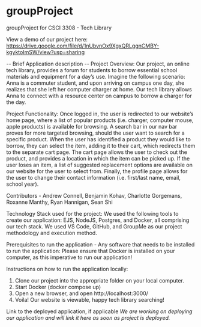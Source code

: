 # groupProject
groupProject for CSCI 3308 - Tech Library

View a demo of our project here: https://drive.google.com/file/d/1nUbvnOx9XgxQRLggnCMBY-kgyktoImSW/view?usp=sharing


-- Brief Application description -- 
Project Overview: Our project, an online tech library, provides a forum for students to borrow essential school materials and equipment for a day’s use. Imagine the following scenario: Anna is a commuter student, and upon arriving on campus one day, she realizes that she left her computer charger at home. Our tech library allows Anna to connect with a resource center on campus to borrow a charger for the day.

Project Functionality: Once logged in, the user is redirected to our website’s home page, where a list of popular products (i.e. charger, computer mouse, apple products) is available for browsing. A search bar in our nav bar proves for more targeted browsing, should the user want to search for a specific product. When the user has identified a product they would like to borrow, they can select the item, adding it to their cart, which redirects them to the separate cart page. The cart page allows the user to check out the product, and provides a location in which the item can be picked up. If the user loses an item, a list of suggested replacement options are available on our website for the user to select from. Finally, the profile page allows for the user to change their contact information (i.e. first/last name, email, school year). 



Contributors - Andrew Connell, Benjamin Kohav, Charlotte Gorgemans, Roxanne Manthy, Ryan Hannigan, Sean Shi


Technology Stack used for the project:
We used the following tools to create our application:
EJS, NodeJS, Postgres, and Docker, all comprising our tech stack. We used VS Code, GitHub, and GroupMe as our project methodology and execution method.


Prerequisites to run the application - Any software that needs to be installed to run the application:
Please ensure that Docker is installed on your computer, as this imperative to run our application!

Instructions on how to run the application locally:
1. Clone our project into the appropriate folder on your local computer. 
2. Start Docker (docker compose up)
3. Open a new browser, and open http://localhost:3000/
4. Voila! Our website is viewable, happy tech library searching!


Link to the deployed application, if applicable
*We are working on deploying our application and will link it here as soon as project is deployed.*
